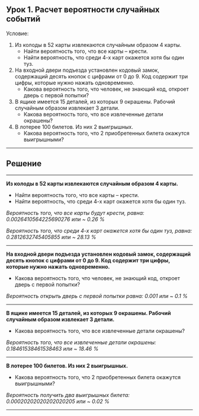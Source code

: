 ## Урок 1. Расчет вероятности случайных событий

Условие:

1. Из колоды в 52 карты извлекаются случайным образом 4 карты.
   - Найти вероятность того, что все карты – крести.
   - Найти вероятность, что среди 4-х карт окажется хотя бы один туз.
2. На входной двери подъезда установлен кодовый замок, содержащий десять кнопок с цифрами от 0 до 9. Код содержит три цифры, которые нужно нажать одновременно.
   - Какова вероятность того, что человек, не знающий код, откроет дверь с первой попытки?
3. В ящике имеется 15 деталей, из которых 9 окрашены. Рабочий случайным образом извлекает 3 детали.
   - Какова вероятность того, что все извлеченные детали окрашены?
4. В лотерее 100 билетов. Из них 2 выигрышных.
   - Какова вероятность того, что 2 приобретенных билета окажутся выигрышными?

---

## Решение

---

**Из колоды в 52 карты извлекаются случайным образом 4 карты.**

- Найти вероятность того, что все карты – крести.
- Найти вероятность, что среди 4-х карт окажется хотя бы один туз.

_Вероятность того, что все карты будут крести, равна:
0.0026410564225690276 или ~ 0.26 %_

_Вероятность того, что среди 4-х карт окажется хотя бы один туз, равна:
0.2812632745405855 или ~ 28.13 %_

---

**На входной двери подъезда установлен кодовый замок, содержащий десять кнопок с цифрами от 0 до 9.
Код содержит три цифры, которые нужно нажать одновременно.**

- Какова вероятность того, что человек, не знающий код, откроет дверь с первой попытки?

_Вероятность открыть дверь с первой попытки равна: 0.001 или ~ 0.1 %_

---

**В ящике имеется 15 деталей, из которых 9 окрашены. Рабочий случайным образом извлекает 3 детали.**

- Какова вероятность того, что все извлеченные детали окрашены?

_Вероятность того, что все извлеченные детали окрашены: 0.18461538461538463 или ~ 18.46 %_

---

**В лотерее 100 билетов. Из них 2 выигрышных.**

- Какова вероятность того, что 2 приобретенных билета окажутся выигрышными?

_Вероятность получить два выигрышных билета: 0.00020202020202020205 или ~ 0.02 %_

---
